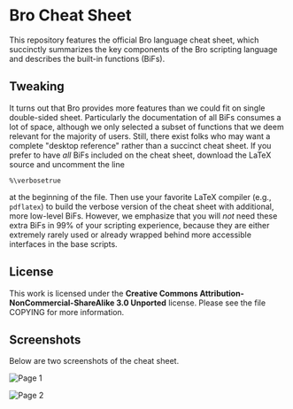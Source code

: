 Bro Cheat Sheet
===============

This repository features the official Bro language cheat sheet, which
succinctly summarizes the key components of the Bro scripting language and
describes the built-in functions (BiFs).

Tweaking
--------
It turns out that Bro provides more features than we could fit on single
double-sided sheet. Particularly the documentation of all BiFs consumes a lot
of space, although we only selected a subset of functions that we deem relevant
for the majority of users. Still, there exist folks who may want a complete
"desktop reference" rather than a succinct cheat sheet. If you prefer to have
*all* BiFs included on the cheat sheet, download the LaTeX source and uncomment
the line

    %\verbosetrue

at the beginning of the file. Then use your favorite LaTeX compiler (e.g.,
`pdflatex`) to build the verbose version of the cheat sheet with additional,
more low-level BiFs. However, we emphasize that you will *not* need these extra
BiFs in 99% of your scripting experience, because they are either extremely
rarely used or already wrapped behind more accessible interfaces in the base
scripts.

License
-------

This work is licensed under the
**Creative Commons Attribution-NonCommercial-ShareAlike 3.0 Unported**
license. Please see the file COPYING for more information.

Screenshots
-----------

Below are two screenshots of the cheat sheet.

![Page 1](https://github.com/broids/cheat-sheet/raw/master/figs/shot-main.png)

![Page 2](https://github.com/broids/cheat-sheet/raw/master/figs/shot-bif.png)
